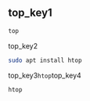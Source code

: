 ## top_key1
```bash
top
```
top_key2

```bash
sudo apt install htop
```
top_key3`htop`top_key4

```bash
htop
```
